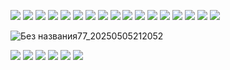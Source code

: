 ![](https://64.media.tumblr.com/9886f7faa64f36ac4a482143553cda40/1dee94f2f129f1de-91/s400x600/6b824ac4ddab8816dfcfae253c501e7bee617de0.gifv)
![](https://64.media.tumblr.com/cff9a755097d997ef5a43920663460c1/e9e5eaac84bb2c66-4f/s100x200/6bba68e074780ca40a5469f36e45f200bda12436.gifv)
![](https://64.media.tumblr.com/034d7e7932088fbf6ab85dbba3cbffc6/e9e5eaac84bb2c66-f1/s100x200/b847b7bed1f77aaed85330c64851f9d9b4934008.gifv)
![](https://64.media.tumblr.com/569ad778d83083a647b06716cebd12b6/39e4db71d2fb827a-5a/s400x600/ada2ece19936378ba1a4ec3cb010613d67a45ff1.gifv)
![](https://64.media.tumblr.com/59186a098f84633047ea26426dd4239f/d79b386dd434d7d8-fb/s100x200/aed089921d40635be42a3fab8cbc782280ce05b0.gifv)
![](https://64.media.tumblr.com/41dfaa729a9ae0f3f13ec75e982daa2e/d79b386dd434d7d8-82/s250x400/a1f016a472f34942f7844799e68d417b23f9df3e.gifv)
![](https://64.media.tumblr.com/d1c860a1646e9c204dd60ba177059424/097812a0e44be487-af/s100x200/ad91c18841496ddfe46e423adc9781667b3b3f9b.gifv)
![](https://64.media.tumblr.com/bc4864fd4af7629a888b91d69c615b4a/caf9ed2ff3cc2420-c5/s250x400/92a2481e9f65c3e3dd2ffe7204ebbc68b5e5b74c.gifv)
![](https://64.media.tumblr.com/a3badaadd50f625653b3ce0f1d0c2535/bea578ccfee15413-d4/s100x200/83f8e444df2921397ec81c46d4658577aa485b9a.gifv)
![](https://64.media.tumblr.com/6d3d3da0050d725630a987e2765dc46a/c5263e20482eb53e-3a/s100x200/3662f15a771650b82ea3ba8541c2136fa706a3f4.gifv)
![](https://64.media.tumblr.com/744feab12acd305bea270f6990378744/4b6c9e6bc20e955b-22/s250x400/7e3fb31395c462ed1bb9dbbc41c25d546ab1d533.gifv)
![](https://64.media.tumblr.com/9e6705159c05d517aa0a55e311d817f0/fe9498700cccdecd-8d/s250x400/0ab90086de91ffff443246cd3558596b498b8815.gifv)
![](https://64.media.tumblr.com/f765f3ae9b8363e1419a94095d89c501/fe9498700cccdecd-60/s100x200/77395cb9953b74cdf2f3f439c272b5af14f3274b.gifv)
![](https://64.media.tumblr.com/cd34200c893b4e4686480ee74fe7be2e/adc81060a5a66ef7-35/s100x200/6f3a6c30952b227570a0879115c0dcac698cff41.gifv)
![](https://64.media.tumblr.com/2145a4c96e5283ee959605cc060f5871/d2d2e653ce9b8f37-25/s100x200/1614a7a005f62fbfc105b7e92020c25aefa4c98e.gifv)
![](https://64.media.tumblr.com/659ff5ce9a0e4d908848b2a939b16682/1172a51b22131685-3e/s100x200/e5ef556b8070475116719dbe37a6d5e7402294ce.gifv)
![](https://64.media.tumblr.com/2f12fc4a88173fedfb7d8a15599ebf29/1172a51b22131685-6b/s100x200/350ecc4644936822c6a8a66b2ced4eea9cd81486.gifv)

![Без названия77_20250505212052](https://github.com/user-attachments/assets/3678a53b-2167-4024-acd8-b8d461eb6c7d)


![](https://64.media.tumblr.com/cacf4bdc9dce7849be5a9a661118b320/d3c80e3805ca7023-55/s250x400/36db63a0351b8814c33d03b444ada15f5a63bb8c.gifv)
![](https://64.media.tumblr.com/efef7e2e325f251df9a62289b409513f/1b8381f969116a1e-35/s100x200/428017619149fae5eceff070d8dacee2e66af115.gifv)
![](https://64.media.tumblr.com/f9288d1da6509c28da9196c184b18cd8/e9daf81347737213-7c/s400x600/19fb194438923232d059b72d84245ff740f1f2d7.gifv)
![](https://64.media.tumblr.com/c02d96c4eb94311fd7f5288f0923e494/0849fa6899c3a334-bd/s100x200/35dc756d877135b42a2d2fe28d8ed422d77c7353.gifv)
![](https://64.media.tumblr.com/e9ae1855920b563dd0fd7c4254f73bef/401b3412d2ee5779-84/s100x200/ac9f80fa5155d8ba9fcf5065759d670c6d021c06.gifv)
![](https://64.media.tumblr.com/239ff6514e75acf290e3405c87f60e66/d2d671a9a7d0e954-ee/s540x810/26c98e40e306796b0c032248772a5e1bcb3aad86.gifv)
